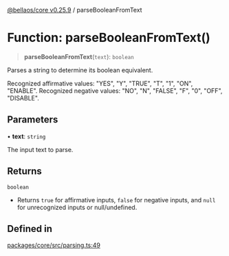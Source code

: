 [@bellaos/core v0.25.9](../index.md) / parseBooleanFromText

# Function: parseBooleanFromText()

> **parseBooleanFromText**(`text`): `boolean`

Parses a string to determine its boolean equivalent.

Recognized affirmative values: "YES", "Y", "TRUE", "T", "1", "ON", "ENABLE".
Recognized negative values: "NO", "N", "FALSE", "F", "0", "OFF", "DISABLE".

## Parameters

• **text**: `string`

The input text to parse.

## Returns

`boolean`

- Returns `true` for affirmative inputs, `false` for negative inputs, and `null` for unrecognized inputs or null/undefined.

## Defined in

[packages/core/src/parsing.ts:49](https://github.com/bellaOS/bella/blob/main/packages/core/src/parsing.ts#L49)
